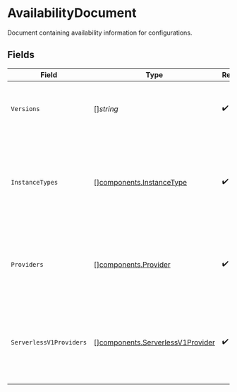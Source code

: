 # AvailabilityDocument

Document containing availability information for configurations.


## Fields

| Field                                                                                          | Type                                                                                           | Required                                                                                       | Description                                                                                    |
| ---------------------------------------------------------------------------------------------- | ---------------------------------------------------------------------------------------------- | ---------------------------------------------------------------------------------------------- | ---------------------------------------------------------------------------------------------- |
| `Versions`                                                                                     | []*string*                                                                                     | :heavy_check_mark:                                                                             | List of supported gateway versions for cloud gateways.                                         |
| `InstanceTypes`                                                                                | [][components.InstanceType](../../models/components/instancetype.md)                           | :heavy_check_mark:                                                                             | List of supported instance types, along with their associated resource parameters and pricing. |
| `Providers`                                                                                    | [][components.Provider](../../models/components/provider.md)                                   | :heavy_check_mark:                                                                             | List of supported cloud providers that run cloud gateway instances.                            |
| `ServerlessV1Providers`                                                                        | [][components.ServerlessV1Provider](../../models/components/serverlessv1provider.md)           | :heavy_check_mark:                                                                             | List of supported cloud providers that run serverless v1 cloud gateway instances.              |